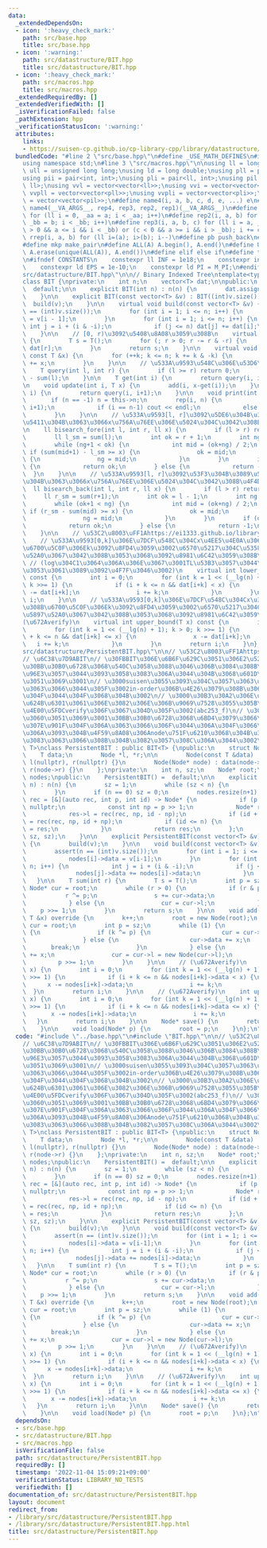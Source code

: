 ```yaml
---
data:
  _extendedDependsOn:
  - icon: ':heavy_check_mark:'
    path: src/base.hpp
    title: src/base.hpp
  - icon: ':warning:'
    path: src/datastructure/BIT.hpp
    title: src/datastructure/BIT.hpp
  - icon: ':heavy_check_mark:'
    path: src/macros.hpp
    title: src/macros.hpp
  _extendedRequiredBy: []
  _extendedVerifiedWith: []
  _isVerificationFailed: false
  _pathExtension: hpp
  _verificationStatusIcon: ':warning:'
  attributes:
    links:
    - https://suisen-cp.github.io/cp-library-cpp/library/datastructure/fenwick_tree/persistent_fenwick_tree.hpp
  bundledCode: "#line 2 \"src/base.hpp\"\n#define _USE_MATH_DEFINES\n#include <bits/stdc++.h>\n\
    using namespace std;\n#line 3 \"src/macros.hpp\"\n\nusing ll = long long;\nusing\
    \ ull = unsigned long long;\nusing ld = long double;\nusing pll = pair<ll, ll>;\n\
    using pii = pair<int, int>;\nusing pli = pair<ll, int>;\nusing pil = pair<int,\
    \ ll>;\nusing vvl = vector<vector<ll>>;\nusing vvi = vector<vector<int>>;\nusing\
    \ vvpll = vector<vector<pll>>;\nusing vvpli = vector<vector<pli>>;\nusing vvpil\
    \ = vector<vector<pil>>;\n#define name4(i, a, b, c, d, e, ...) e\n#define rep(...)\
    \ name4(__VA_ARGS__, rep4, rep3, rep2, rep1)(__VA_ARGS__)\n#define rep1(i, a)\
    \ for (ll i = 0, _aa = a; i < _aa; i++)\n#define rep2(i, a, b) for (ll i = a,\
    \ _bb = b; i < _bb; i++)\n#define rep3(i, a, b, c) for (ll i = a, _bb = b; (c\
    \ > 0 && a <= i && i < _bb) or (c < 0 && a >= i && i > _bb); i += c)\n#define\
    \ rrep(i, a, b) for (ll i=(a); i>(b); i--)\n#define pb push_back\n#define eb emplace_back\n\
    #define mkp make_pair\n#define ALL(A) A.begin(), A.end()\n#define UNIQUE(A) sort(ALL(A)),\
    \ A.erase(unique(ALL(A)), A.end())\n#define elif else if\n#define tostr to_string\n\
    \n#ifndef CONSTANTS\n    constexpr ll INF = 1e18;\n    constexpr int MOD = 1000000007;\n\
    \    constexpr ld EPS = 1e-10;\n    constexpr ld PI = M_PI;\n#endif\n#line 3 \"\
    src/datastructure/BIT.hpp\"\n\n// Binary Indexed Tree\ntemplate<typename T>\n\
    class BIT {\nprivate:\n    int n;\n    vector<T> dat;\n\npublic:\n    BIT() =\
    \  default;\n\n    explicit BIT(int n) : n(n) {\n        dat.assign(n+1, 0);\n\
    \    }\n\n    explicit BIT(const vector<T> &v) : BIT((int)v.size()) {\n      \
    \  build(v);\n    }\n\n    virtual void build(const vector<T> &v) {\n        assert(n\
    \ == (int)v.size());\n        for (int i = 1; i <= n; i++) {\n            dat[i]\
    \ = v[i - 1];\n        }\n        for (int i = 1; i <= n; i++) {\n           \
    \ int j = i + (i & -i);\n            if (j <= n) dat[j] += dat[i];\n        }\n\
    \    }\n\n    // [0, r)\u3092\u5408\u8A08\u3059\u308B\n    virtual T sum(int r)\
    \ {\n        T s = T();\n        for (; r > 0; r -= r & -r) {\n            s +=\
    \ dat[r];\n        }\n        return s;\n    }\n\n    virtual void add(int k,\
    \ const T &x) {\n        for (++k; k <= n; k += k & -k) {\n            dat[k]\
    \ += x;\n        }\n    }\n\n    // \u533A\u9593\u548C\u306E\u53D6\u5F97 [l, r)\n\
    \    T query(int l, int r) {\n        if (l >= r) return 0;\n        return sum(r)\
    \ - sum(l);\n    }\n\n    T get(int i) {\n        return query(i, i+1);\n    }\n\
    \n    void update(int i, T x) {\n        add(i, x-get(i));\n    }\n\n    T operator[](int\
    \ i) {\n        return query(i, i+1);\n    }\n\n    void print(int n=-1) {\n \
    \       if (n == -1) n = this->n;\n        rep(i, n) {\n            cout << query(i,\
    \ i+1);\n            if (i == n-1) cout << endl;\n            else cout << ' ';\n\
    \        }\n    }\n\n    // \u533A\u9593[l, r]\u3092\u5DE6\u304B\u3089\u53F3\u306B\
    \u5411\u304B\u3063\u3066x\u756A\u76EE\u306E\u5024\u304C\u3042\u308B\u4F4D\u7F6E\
    \n    ll bisearch_fore(int l, int r, ll x) {\n        if (l > r) return -1;\n\
    \        ll l_sm = sum(l);\n        int ok = r + 1;\n        int ng = l - 1;\n\
    \        while (ng+1 < ok) {\n            int mid = (ok+ng) / 2;\n           \
    \ if (sum(mid+1) - l_sm >= x) {\n                ok = mid;\n            } else\
    \ {\n                ng = mid;\n            }\n        }\n        if (ok != r+1)\
    \ {\n            return ok;\n        } else {\n            return -1;\n      \
    \  }\n    }\n\n    // \u533A\u9593[l, r]\u3092\u53F3\u304B\u3089\u5DE6\u306B\u5411\
    \u304B\u3063\u3066x\u756A\u76EE\u306E\u5024\u304C\u3042\u308B\u4F4D\u7F6E\n  \
    \  ll bisearch_back(int l, int r, ll x) {\n        if (l > r) return -1;\n   \
    \     ll r_sm = sum(r+1);\n        int ok = l - 1;\n        int ng = r + 1;\n\
    \        while (ok+1 < ng) {\n            int mid = (ok+ng) / 2;\n           \
    \ if (r_sm - sum(mid) >= x) {\n                ok = mid;\n            } else {\n\
    \                ng = mid;\n            }\n        }\n        if (ok != l-1) {\n\
    \            return ok;\n        } else {\n            return -1;\n        }\n\
    \    }\n\n    // \u53C2\u8003\uFF1Ahttps://ei1333.github.io/library/structure/others/binary-indexed-tree.cpp\n\
    \    // \u533A\u9593[0,k]\u306E\u7DCF\u548C\u304Cx\u4EE5\u4E0A\u3068\u306A\u308B\
    \u6700\u5C0F\u306Ek\u3092\u8FD4\u3059\u3002\u6570\u5217\u304C\u5358\u8ABF\u5897\
    \u52A0\u3067\u3042\u308B\u3053\u3068\u3092\u8981\u6C42\u3059\u308B\u3002\n   \
    \ // (log\u304C1\u3064\u306A\u306E\u3067\u3001TL\u53B3\u3057\u3044\u6642\u306F\
    \u3053\u3061\u3089\u3092\u4F7F\u3046\u3002)\n    virtual int lower_bound(T x)\
    \ const {\n        int i = 0;\n        for (int k = 1 << (__lg(n) + 1); k > 0;\
    \ k >>= 1) {\n            if (i + k <= n && dat[i+k] < x) {\n                x\
    \ -= dat[i+k];\n                i += k;\n            }\n        }\n        return\
    \ i;\n    }\n\n    // \u533A\u9593[0,k]\u306E\u7DCF\u548C\u304Cx\u3092\u4E0A\u56DE\
    \u308B\u6700\u5C0F\u306Ek\u3092\u8FD4\u3059\u3002\u6570\u5217\u304C\u5358\u8ABF\
    \u5897\u52A0\u3067\u3042\u308B\u3053\u3068\u3092\u8981\u6C42\u3059\u308B\u3002\
    (\u672Averify)\n    virtual int upper_bound(T x) const {\n        int i = 0;\n\
    \        for (int k = 1 << (__lg(n) + 1); k > 0; k >>= 1) {\n            if (i\
    \ + k <= n && dat[i+k] <= x) {\n                x -= dat[i+k];\n             \
    \   i += k;\n            }\n        }\n        return i;\n    }\n};\n#line 3 \"\
    src/datastructure/PersistentBIT.hpp\"\n\n// \u53C2\u8003\uFF1Ahttps://suisen-cp.github.io/cp-library-cpp/library/datastructure/fenwick_tree/persistent_fenwick_tree.hpp\n\
    // \u6C38\u7D9ABIT\n// \u30FBBIT\u306E\u6B6F\u629C\u3051\u306E2\u5206\u6728\u3067\
    \u30BB\u30B0\u6728\u3068\u540C\u3058\u3088\u3046\u306B\u3084\u308B\u306E\u306F\
    \u96E3\u3057\u3044\u3093\u3058\u3083\u306A\u3044\u304B\u3068\u601D\u3063\u305F\
    \u3051\u3069\u3001\n// \u3000suisen\u3055\u3093\u304C\u3057\u3063\u304B\u308A\u4F5C\
    \u3063\u3066\u3044\u305F\u3002in-order\u306B\u4E26\u3079\u308B\u3068\u3046\u307E\
    \u304F\u3044\u304F\u3068\u304B\u3002\n// \u3000\u30B3\u30A2\u306E\u90E8\u5206\u3092\
    \u624B\u6301\u3061\u306E\u3082\u306E\u306B\u9069\u7528\u3055\u305B\u3066\u3001\
    \u4E00\u5FDCverify\u306F\u3067\u304D\u305F\u3002(abc253_f)\n// \u3000\u306A\u3093\
    \u3060\u3051\u3069\u3001\u30BB\u30B0\u6728\u3068\u6BD4\u3079\u3066\u3042\u3093\
    \u307E\u901F\u304F\u306A\u3063\u3066\u306F\u3044\u306A\u304F\u3066\u3001\n// \u3000\
    \u306A\u3093\u304B\u4F59\u8A08\u306Anode\u751F\u6210\u3068\u304B\u3084\u3063\u3061\
    \u3083\u3063\u3066\u308B\u304B\u3082\u3057\u308C\u306A\u3044\u3002\n\ntemplate<typename\
    \ T>\nclass PersistentBIT : public BIT<T> {\npublic:\n    struct Node {\n    \
    \    T data;\n        Node *l, *r;\n\n        Node(const T &data) : data(data),\
    \ l(nullptr), r(nullptr) {}\n        Node(Node* node) : data(node->data), l(node->l),\
    \ r(node->r) {}\n    };\nprivate:\n    int n, sz;\n    Node* root;\n    vector<Node*>\
    \ nodes;\npublic:\n    PersistentBIT() =  default;\n\n    explicit PersistentBIT(int\
    \ n) : n(n) {\n        sz = 1;\n        while (sz < n) {\n            sz <<= 1;\n\
    \        }\n        if (n == 0) sz = 0;\n        nodes.resize(n+1);\n        auto\
    \ rec = [&](auto rec, int p, int id) -> Node* {\n            if (p == 0) return\
    \ nullptr;\n            const int np = p >> 1;\n            Node* res = new Node((T)0);\n\
    \            res->l = rec(rec, np, id - np);\n            if (id + 1 <= n) res->r\
    \ = rec(rec, np, id + np);\n            if (id <= n) {\n                nodes[id]\
    \ = res;\n            }\n            return res;\n        };\n        root = rec(rec,\
    \ sz, sz);\n    }\n\n    explicit PersistentBIT(const vector<T> &v) : PersistentBIT((int)v.size())\
    \ {\n        build(v);\n    }\n\n    void build(const vector<T> &v) override {\n\
    \        assert(n == (int)v.size());\n        for (int i = 1; i <= n; i++) {\n\
    \            nodes[i]->data = v[i-1];\n        }\n        for (int i = 1; i <=\
    \ n; i++) {\n            int j = i + (i & -i);\n            if (j <= n) {\n  \
    \              nodes[j]->data += nodes[i]->data;\n            }\n        }\n \
    \   }\n\n    T sum(int r) {\n        T s = T();\n        int p = sz;\n       \
    \ Node* cur = root;\n        while (r > 0) {\n            if (r & p) {\n     \
    \           r ^= p;\n                s += cur->data;\n                cur = cur->r;\n\
    \            } else {\n                cur = cur->l;\n            }\n        \
    \    p >>= 1;\n        }\n        return s;\n    }\n\n    void add(int k, const\
    \ T &x) override {\n        k++;\n        root = new Node(root);\n        Node*\
    \ cur = root;\n        int p = sz;\n        while (1) {\n            if (k & p)\
    \ {\n                if (k ^= p) {\n                    cur = cur->r = new Node(cur->r);\n\
    \                } else {\n                    cur->data += x;\n             \
    \       break;\n                }\n            } else {\n                cur->data\
    \ += x;\n                cur = cur->l = new Node(cur->l);\n            }\n   \
    \         p >>= 1;\n        }\n    }\n\n    // (\u672Averify)\n    int lower_bound(T\
    \ x) {\n        int i = 0;\n        for (int k = 1 << (__lg(n) + 1); k > 0; k\
    \ >>= 1) {\n            if (i + k <= n && nodes[i+k]->data < x) {\n          \
    \      x -= nodes[i+k]->data;\n                i += k;\n            }\n      \
    \  }\n        return i;\n    }\n\n    // (\u672Averify)\n    int upper_bound(T\
    \ x) {\n        int i = 0;\n        for (int k = 1 << (__lg(n) + 1); k > 0; k\
    \ >>= 1) {\n            if (i + k <= n && nodes[i+k]->data <= x) {\n         \
    \       x -= nodes[i+k]->data;\n                i += k;\n            }\n     \
    \   }\n        return i;\n    }\n\n    Node* save() {\n        return root;\n\
    \    }\n\n    void load(Node* p) {\n        root = p;\n    }\n};\n"
  code: "#include \"../base.hpp\"\n#include \"BIT.hpp\"\n\n// \u53C2\u8003\uFF1Ahttps://suisen-cp.github.io/cp-library-cpp/library/datastructure/fenwick_tree/persistent_fenwick_tree.hpp\n\
    // \u6C38\u7D9ABIT\n// \u30FBBIT\u306E\u6B6F\u629C\u3051\u306E2\u5206\u6728\u3067\
    \u30BB\u30B0\u6728\u3068\u540C\u3058\u3088\u3046\u306B\u3084\u308B\u306E\u306F\
    \u96E3\u3057\u3044\u3093\u3058\u3083\u306A\u3044\u304B\u3068\u601D\u3063\u305F\
    \u3051\u3069\u3001\n// \u3000suisen\u3055\u3093\u304C\u3057\u3063\u304B\u308A\u4F5C\
    \u3063\u3066\u3044\u305F\u3002in-order\u306B\u4E26\u3079\u308B\u3068\u3046\u307E\
    \u304F\u3044\u304F\u3068\u304B\u3002\n// \u3000\u30B3\u30A2\u306E\u90E8\u5206\u3092\
    \u624B\u6301\u3061\u306E\u3082\u306E\u306B\u9069\u7528\u3055\u305B\u3066\u3001\
    \u4E00\u5FDCverify\u306F\u3067\u304D\u305F\u3002(abc253_f)\n// \u3000\u306A\u3093\
    \u3060\u3051\u3069\u3001\u30BB\u30B0\u6728\u3068\u6BD4\u3079\u3066\u3042\u3093\
    \u307E\u901F\u304F\u306A\u3063\u3066\u306F\u3044\u306A\u304F\u3066\u3001\n// \u3000\
    \u306A\u3093\u304B\u4F59\u8A08\u306Anode\u751F\u6210\u3068\u304B\u3084\u3063\u3061\
    \u3083\u3063\u3066\u308B\u304B\u3082\u3057\u308C\u306A\u3044\u3002\n\ntemplate<typename\
    \ T>\nclass PersistentBIT : public BIT<T> {\npublic:\n    struct Node {\n    \
    \    T data;\n        Node *l, *r;\n\n        Node(const T &data) : data(data),\
    \ l(nullptr), r(nullptr) {}\n        Node(Node* node) : data(node->data), l(node->l),\
    \ r(node->r) {}\n    };\nprivate:\n    int n, sz;\n    Node* root;\n    vector<Node*>\
    \ nodes;\npublic:\n    PersistentBIT() =  default;\n\n    explicit PersistentBIT(int\
    \ n) : n(n) {\n        sz = 1;\n        while (sz < n) {\n            sz <<= 1;\n\
    \        }\n        if (n == 0) sz = 0;\n        nodes.resize(n+1);\n        auto\
    \ rec = [&](auto rec, int p, int id) -> Node* {\n            if (p == 0) return\
    \ nullptr;\n            const int np = p >> 1;\n            Node* res = new Node((T)0);\n\
    \            res->l = rec(rec, np, id - np);\n            if (id + 1 <= n) res->r\
    \ = rec(rec, np, id + np);\n            if (id <= n) {\n                nodes[id]\
    \ = res;\n            }\n            return res;\n        };\n        root = rec(rec,\
    \ sz, sz);\n    }\n\n    explicit PersistentBIT(const vector<T> &v) : PersistentBIT((int)v.size())\
    \ {\n        build(v);\n    }\n\n    void build(const vector<T> &v) override {\n\
    \        assert(n == (int)v.size());\n        for (int i = 1; i <= n; i++) {\n\
    \            nodes[i]->data = v[i-1];\n        }\n        for (int i = 1; i <=\
    \ n; i++) {\n            int j = i + (i & -i);\n            if (j <= n) {\n  \
    \              nodes[j]->data += nodes[i]->data;\n            }\n        }\n \
    \   }\n\n    T sum(int r) {\n        T s = T();\n        int p = sz;\n       \
    \ Node* cur = root;\n        while (r > 0) {\n            if (r & p) {\n     \
    \           r ^= p;\n                s += cur->data;\n                cur = cur->r;\n\
    \            } else {\n                cur = cur->l;\n            }\n        \
    \    p >>= 1;\n        }\n        return s;\n    }\n\n    void add(int k, const\
    \ T &x) override {\n        k++;\n        root = new Node(root);\n        Node*\
    \ cur = root;\n        int p = sz;\n        while (1) {\n            if (k & p)\
    \ {\n                if (k ^= p) {\n                    cur = cur->r = new Node(cur->r);\n\
    \                } else {\n                    cur->data += x;\n             \
    \       break;\n                }\n            } else {\n                cur->data\
    \ += x;\n                cur = cur->l = new Node(cur->l);\n            }\n   \
    \         p >>= 1;\n        }\n    }\n\n    // (\u672Averify)\n    int lower_bound(T\
    \ x) {\n        int i = 0;\n        for (int k = 1 << (__lg(n) + 1); k > 0; k\
    \ >>= 1) {\n            if (i + k <= n && nodes[i+k]->data < x) {\n          \
    \      x -= nodes[i+k]->data;\n                i += k;\n            }\n      \
    \  }\n        return i;\n    }\n\n    // (\u672Averify)\n    int upper_bound(T\
    \ x) {\n        int i = 0;\n        for (int k = 1 << (__lg(n) + 1); k > 0; k\
    \ >>= 1) {\n            if (i + k <= n && nodes[i+k]->data <= x) {\n         \
    \       x -= nodes[i+k]->data;\n                i += k;\n            }\n     \
    \   }\n        return i;\n    }\n\n    Node* save() {\n        return root;\n\
    \    }\n\n    void load(Node* p) {\n        root = p;\n    }\n};\n"
  dependsOn:
  - src/base.hpp
  - src/datastructure/BIT.hpp
  - src/macros.hpp
  isVerificationFile: false
  path: src/datastructure/PersistentBIT.hpp
  requiredBy: []
  timestamp: '2022-11-04 15:09:21+09:00'
  verificationStatus: LIBRARY_NO_TESTS
  verifiedWith: []
documentation_of: src/datastructure/PersistentBIT.hpp
layout: document
redirect_from:
- /library/src/datastructure/PersistentBIT.hpp
- /library/src/datastructure/PersistentBIT.hpp.html
title: src/datastructure/PersistentBIT.hpp
---
```

